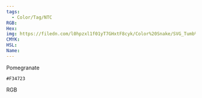 ```yaml
---
tags:
  - Color/Tag/NTC
RGB:
Hex:
img: https://filedn.com/l0hpzxl1f01yT7GHxtF8cyk/Color%20Snake/SVG_Tumb%20Mass%20No%20Name/F34723.svg
CMYK:
HSL:
Name:
---
```

Pomegranate
```palette
#F34723
```
RGB
